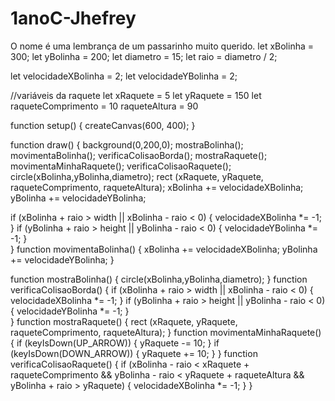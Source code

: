 # 1anoC-Jhefrey
O nome é uma lembrança de um passarinho muito querido. 
let xBolinha = 300;
let yBolinha = 200;
let diametro = 15;
let raio = diametro / 2;

let velocidadeXBolinha = 2;
let velocidadeYBolinha = 2;

//variáveis da raquete
let xRaquete = 5
let yRaquete = 150
let raqueteComprimento = 10
raqueteAltura = 90

function setup() {
  createCanvas(600, 400);
}

function draw() {
  background(0,200,0);
  mostraBolinha();
  movimentaBolinha();
  verificaColisaoBorda();
  mostraRaquete();
  movimentaMinhaRaquete();
  verificaColisaoRaquete();
  circle(xBolinha,yBolinha,diametro);
  rect (xRaquete, yRaquete, raqueteComprimento, raqueteAltura);
  xBolinha += velocidadeXBolinha;
  yBolinha += velocidadeYBolinha;

  if (xBolinha + raio > width || xBolinha - raio < 0) {
    velocidadeXBolinha *= -1;
  }
  if (yBolinha + raio > height || yBolinha - raio < 0) {
    velocidadeYBolinha *= -1; 
}  
}
function movimentaBolinha() {
  xBolinha += velocidadeXBolinha;
  yBolinha += velocidadeYBolinha;
}

function mostraBolinha() {
  circle(xBolinha,yBolinha,diametro);
}
function verificaColisaoBorda() {
  if (xBolinha + raio > width || xBolinha - raio < 0) {
    velocidadeXBolinha *= -1;
  }
  if (yBolinha + raio > height || yBolinha - raio < 0) {
    velocidadeYBolinha *= -1; 
}  
}
function mostraRaquete() {
  rect (xRaquete, yRaquete, raqueteComprimento, raqueteAltura);
}
function movimentaMinhaRaquete() {
  if (keyIsDown(UP_ARROW)) {
    yRaquete -= 10;
  }
  if (keyIsDown(DOWN_ARROW)) {
    yRaquete += 10;
  }
}
function verificaColisaoRaquete() {
  if (xBolinha - raio < xRaquete + raqueteComprimento
     && yBolinha - raio < yRaquete + raqueteAltura
     && yBolinha + raio > yRaquete) {
    velocidadeXBolinha *= -1;
  }
}

